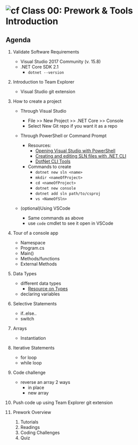 ![cf](http://i.imgur.com/7v5ASc8.png) Class 00: Prework & Tools Introduction
=====================================

## Agenda

1. Validate Software Requirements
	- Visual Studio 2017 Community (v. 15.8)
	- .NET Core SDK 2.1
		- `dotnet --version`

2. Introduction to Team Explorer
	- Visual Studio git extension

3. How to create a project
	- Through Visual Studio
		- File >> New Project >> .NET Core >> Console
		- Select New Git repo if you want it as a repo
	- Through PowerShell or Command Prompt
		- Resources:
			- [Opening Visual Studio with PowerShell](https://www.developerbackpack.com/code-snippets/opening-visual-studio-with-powershell/)
			- [Creating and editing SLN files with .NET CLI](https://andrewlock.net/creating-and-editing-solution-files-with-the-net-cli/)
			- [DotNet CLI Tools](https://docs.microsoft.com/en-us/dotnet/core/tools/?tabs=netcore2x)
		- Commands to create
			- `dotnet new sln <name>`
			- `mkdir <nameOfProject>`
			- `cd <nameOfProject>`
			- `dotnet new console`
			- `dotnet add sln path/to/csproj`
			- `vs <NameOfSln>`

	- (optional)Using VSCode
		- Same commands as above
		- use `code` cmdlet to see it open in VSCode

4. Tour of a console app
	- Namespace
	- Program.cs
	- Main()
	- Methods/functions
	- External Methods

5. Data Types
	- different data types
		- [Resource on Types](https://codefellows.github.io/code-401-dotnet-guide/Curriculum/Class01/Resources/Types)
	- declaring variables

6. Selective Statements
	- if..else..
	- switch

7. Arrays
	- Instantiation

8. Iterative Statements
	- for loop
	- while loop

9. Code challenge 
	- reverse an array 2 ways
		- in place
		- new array

10. Push code up using Team Explorer git extension

11. Prework Overview
	1. Tutorials
	2. Readings
	3. Coding Challenges
	4. Quiz
